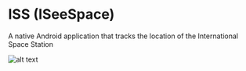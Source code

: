 # ISS (ISeeSpace)
A native Android application that tracks the location of the International Space Station

![alt text](https://upload.wikimedia.org/wikipedia/commons/thumb/e/e7/STS-133_International_Space_Station_after_undocking_6.jpg/600px-STS-133_International_Space_Station_after_undocking_6.jpg)

